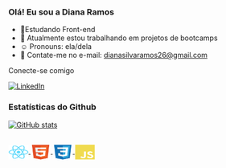 ### Olá! Eu sou a Diana Ramos 

- 🌱Estudando Front-end
- 🔭 Atualmente estou trabalhando em projetos de bootcamps
- ☺️ Pronouns: ela/dela
- 📧 Contate-me no e-mail: dianasilvaramos26@gmail.com
  
Conecte-se comigo

[![LinkedIn](https://img.shields.io/badge/-LinkedIn-000?style=for-the-badge&logo=linkedin&logoColor=FF00F6&color:FFF)](https://www.linkedin.com/in/dianaramos26)


### Estatísticas do Github
 <div>
<a href="https://beacons.ai/dianaramos26">

  ![GitHub stats](https://github-readme-stats-git-masterrstaa-rickstaa.vercel.app/api?username=dianaramos26&hide_title=true&show_icons=true&include_all_commits=false&count_private=true&line_height=35&hide=issues&bg_color=000&title_color=FF00F6&text_color=FFF&border_radius=3&border_color=36123c&icon_color=FF00F6&theme=jolly)
</div>

<div style="display: inline_block"><br>
 <img align="center" alt="Diana-React" height="30" width="40" src="https://raw.githubusercontent.com/devicons/devicon/master/icons/react/react-original.svg">

<img align="center" alt="Diana-HTML" height="30" width="40" src="https://raw.githubusercontent.com/devicons/devicon/master/icons/html5/html5-original.svg">

<img align="center" alt="Diana-CSS" height="30" width="40" src="https://raw.githubusercontent.com/devicons/devicon/master/icons/css3/css3-original.svg">

<img align="center" alt="Diana-CSS" height="30" width="40" src="https://raw.githubusercontent.com/devicons/devicon/master/icons/javascript/javascript-plain.svg">



